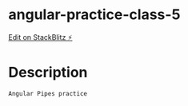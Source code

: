 # angular-practice-class-5

[Edit on StackBlitz ⚡️](https://stackblitz.com/edit/angular-ivy-rrmkfs)

# Description

`Angular Pipes practice`
